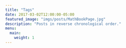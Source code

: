 ```yaml
---
title: "Tags"
date: 2017-03-02T12:00:00-05:00
featured_image: "imgs/posts/MathBookPage.jpg"
description: "Posts in reverse chronological order."
menu:
  main:
    weight: 1
---
```

